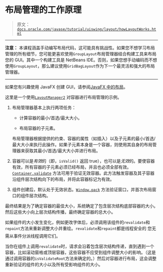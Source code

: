 # 布局管理的工作原理

> 原文：[`docs.oracle.com/javase/tutorial/uiswing/layout/howLayoutWorks.html`](https://docs.oracle.com/javase/tutorial/uiswing/layout/howLayoutWorks.html)

* * *

**注意：** 本课程涵盖手动编写布局代码，这可能具有挑战性。如果您不想学习布局管理的所有细节，您可能更喜欢使用`GroupLayout`布局管理器结合构建工具来布局您的 GUI。其中一个构建工具是 NetBeans IDE。否则，如果您想手动编码而不想使用`GroupLayout`，那么建议使用`GridBagLayout`作为下一个最灵活和强大的布局管理器。

* * *

如果您有兴趣使用 JavaFX 创建 GUI，请参阅[JavaFX 中的布局](https://docs.oracle.com/javase/8/javafx/layout-tutorial/index.html)。

这里是一个使用[`LayoutManager2`](https://docs.oracle.com/javase/8/docs/api/java/awt/LayoutManager2.html) 对容器进行布局管理的示例。

1.  布局管理器基本上执行两项任务：

    +   计算容器的最小/首选/最大大小。

    +   布局容器的子元素。

    布局管理器根据提供的约束、容器的属性（如插入）以及子元素的最小/首选/最大大小来执行此操作。如果子元素本身是一个容器，则使用其自身的布局管理器来获取其最小/首选/最大大小并进行布局。

1.  容器可以是*有效*的（即，`isValid()` 返回 true），也可以是*无效*的。要使容器有效，所有容器的子元素必须已经布局，并且也必须全部有效。[`Container.validate`](https://docs.oracle.com/javase/8/docs/api/java/awt/Container.html#validate--) 方法可用于验证无效容器。此方法触发容器及其子容器沿组件层次结构向下的布局，并将此容器标记为有效。

1.  组件创建后，默认处于无效状态。[`Window.pack`](https://docs.oracle.com/javase/8/docs/api/java/awt/Window.html) 方法验证窗口，并首次布局窗口的组件层次结构。

最终结果是为了确定容器的最佳大小，系统确定了包含层次结构底部容器的大小。然后这些大小向上层次结构传播，最终确定容器的总大小。

如果组件的大小发生变化，例如更改字体后，必须调用该组件的`revalidate`和`repaint`方法来重新调整大小并重绘。`revalidate`和`repaint`都是线程安全的  您无需从事件分派线程调用它们。

当你在组件上调用`revalidate`时，请求会沿着包含层次结构传递，直到遇到一个容器，比如滚动窗格或顶层容器，这些容器不应受到组件调整大小的影响。（这是通过调用容器的`isValidateRoot`方法来确定的。）然后对容器进行布局，这会调整重新验证的组件的大小以及所有受影响组件的大小。
